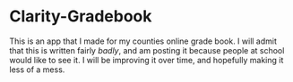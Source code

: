 Clarity-Gradebook
=================

This is an app that I made for my counties online grade book. I will admit that this is written fairly *badly*, and am posting it because people at school would like to see it. I will be improving it over time, and hopefully making it less of a mess.

